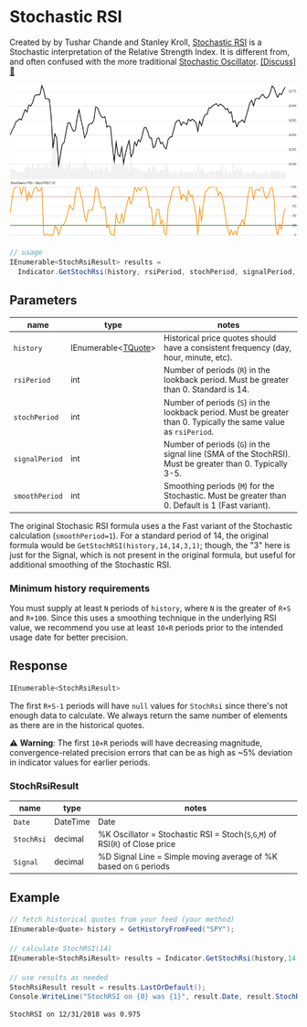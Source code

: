 ﻿# Stochastic RSI

Created by by Tushar Chande and Stanley Kroll, [Stochastic RSI](https://school.stockcharts.com/doku.php?id=technical_indicators:stochrsi) is a Stochastic interpretation of the Relative Strength Index.  It is different from, and often confused with the more traditional [Stochastic Oscillator](../Stochastic/README.md).
[[Discuss] :speech_balloon:](https://github.com/DaveSkender/Stock.Indicators/discussions/236 "Community discussion about this indicator")

![image](chart.png)

```csharp
// usage
IEnumerable<StochRsiResult> results =
  Indicator.GetStochRsi(history, rsiPeriod, stochPeriod, signalPeriod, smoothPeriod);
```

## Parameters

| name | type | notes
| -- |-- |--
| `history` | IEnumerable\<[TQuote](../../docs/GUIDE.md#historical-quotes)\> | Historical price quotes should have a consistent frequency (day, hour, minute, etc).
| `rsiPeriod` | int | Number of periods (`R`) in the lookback period.  Must be greater than 0.  Standard is 14.
| `stochPeriod` | int | Number of periods (`S`) in the lookback period.  Must be greater than 0.  Typically the same value as `rsiPeriod`.
| `signalPeriod` | int | Number of periods (`G`) in the signal line (SMA of the StochRSI).  Must be greater than 0.  Typically 3-5.
| `smoothPeriod` | int | Smoothing periods (`M`) for the Stochastic.  Must be greater than 0.  Default is 1 (Fast variant).

The original Stochasic RSI formula uses a the Fast variant of the Stochastic calculation (`smoothPeriod=1`).  For a standard period of 14, the original formula would be `GetStochRSI(history,14,14,3,1)`; though, the "3" here is just for the Signal, which is not present in the original formula, but useful for additional smoothing of the Stochastic RSI.

### Minimum history requirements

You must supply at least `N` periods of `history`, where `N` is the greater of `R+S` and `R+100`.  Since this uses a smoothing technique in the underlying RSI value, we recommend you use at least `10×R` periods prior to the intended usage date for better precision.

## Response

```csharp
IEnumerable<StochRsiResult>
```

The first `R+S-1` periods will have `null` values for `StochRsi` since there's not enough data to calculate.  We always return the same number of elements as there are in the historical quotes.

:warning: **Warning**: The first `10×R` periods will have decreasing magnitude, convergence-related precision errors that can be as high as ~5% deviation in indicator values for earlier periods.

### StochRsiResult

| name | type | notes
| -- |-- |--
| `Date` | DateTime | Date
| `StochRsi` | decimal | %K Oscillator = Stochastic RSI = Stoch(`S`,`G`,`M`) of RSI(`R`) of Close price
| `Signal` | decimal | %D Signal Line = Simple moving average of %K based on `G` periods

## Example

```csharp
// fetch historical quotes from your feed (your method)
IEnumerable<Quote> history = GetHistoryFromFeed("SPY");

// calculate StochRSI(14)
IEnumerable<StochRsiResult> results = Indicator.GetStochRsi(history,14,14,1,1);

// use results as needed
StochRsiResult result = results.LastOrDefault();
Console.WriteLine("StochRSI on {0} was {1}", result.Date, result.StochRsi);
```

```bash
StochRSI on 12/31/2018 was 0.975
```
